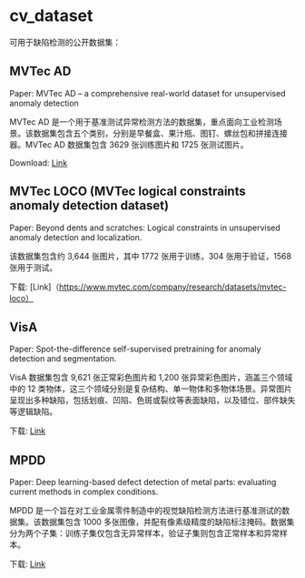 # cv_dataset

可用于缺陷检测的公开数据集：

## MVTec AD 

Paper: MVTec AD – a comprehensive real-world dataset for unsupervised anomaly detection

MVTec AD 是一个用于基准测试异常检测方法的数据集，重点面向工业检测场景。该数据集包含五个类别，分别是早餐盒、果汁瓶、图钉、螺丝包和拼接连接器。MVTec AD 数据集包含 3629 张训练图片和 1725 张测试图片。

Download: [Link](https://www.mvtec.com/company/research/datasets/mvtec-ad)

## MVTec LOCO (MVTec logical constraints anomaly detection dataset)

Paper: Beyond dents and scratches: Logical constraints in unsupervised anomaly detection and localization.

该数据集包含约 3,644 张图片，其中 1772 张用于训练，304 张用于验证，1568 张用于测试。

下载: [Link]（https://www.mvtec.com/company/research/datasets/mvtec-loco）

## VisA 

Paper: Spot-the-difference self-supervised pretraining for anomaly detection and segmentation.

VisA 数据集包含 9,621 张正常彩色图片和 1,200 张异常彩色图片，涵盖三个领域中的 12 类物体，这三个领域分别是复杂结构、单一物体和多物体场景。异常图片呈现出多种缺陷，包括划痕、凹陷、色斑或裂纹等表面缺陷，以及错位、部件缺失等逻辑缺陷。

下载: [Link](https://github.com/amazon-science/spot-diff?tab=readme-ov-file#data-download)

## MPDD 

Paper: Deep learning-based defect detection of metal parts: evaluating current methods in complex conditions.

MPDD 是一个旨在对工业金属零件制造中的视觉缺陷检测方法进行基准测试的数据集。该数据集包含 1000 多张图像，并配有像素级精度的缺陷标注掩码。数据集分为两个子集：训练子集仅包含无异常样本，验证子集则包含正常样本和异常样本。

下载: [Link](https://vutbr-my.sharepoint.com/personal/xjezek16_vutbr_cz/_layouts/15/onedrive.aspx?id=%2Fpersonal%2Fxjezek16%5Fvutbr%5Fcz%2FDocuments%2FMPDD&ga=1)
